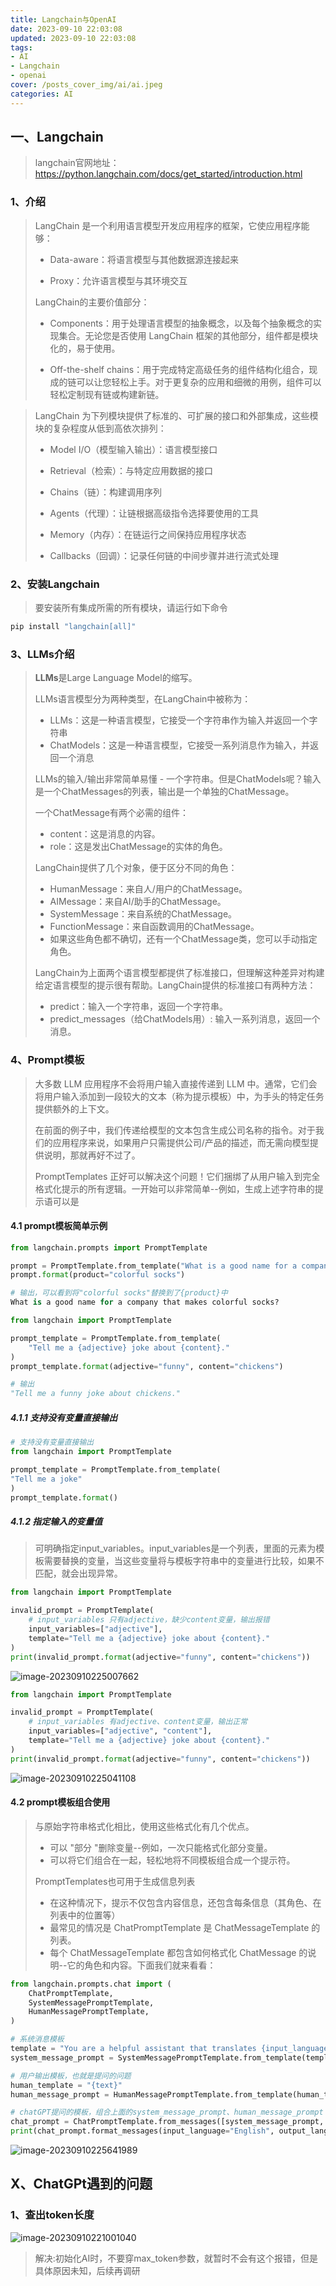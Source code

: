 ```yaml
---
title: Langchain与OpenAI
date: 2023-09-10 22:03:08
updated: 2023-09-10 22:03:08
tags:
- AI
- Langchain
- openai
cover: /posts_cover_img/ai/ai.jpeg
categories: AI
---
```


## 一、Langchain

> langchain官网地址：https://python.langchain.com/docs/get_started/introduction.html

### 1、介绍

> LangChain 是一个利用语言模型开发应用程序的框架，它使应用程序能够：
>
> - Data-aware：将语言模型与其他数据源连接起来
>
> - Proxy：允许语言模型与其环境交互
>
> LangChain的主要价值部分：
>
> - Components：用于处理语言模型的抽象概念，以及每个抽象概念的实现集合。无论您是否使用 LangChain 框架的其他部分，组件都是模块化的，易于使用。
>
>
> - Off-the-shelf chains：用于完成特定高级任务的组件结构化组合，现成的链可以让您轻松上手。对于更复杂的应用和细微的用例，组件可以轻松定制现有链或构建新链。

> LangChain 为下列模块提供了标准的、可扩展的接口和外部集成，这些模块的复杂程度从低到高依次排列：
>
> - Model I/O（模型输入输出）：语言模型接口
>
> - Retrieval（检索）：与特定应用数据的接口
>
> - Chains（链）：构建调用序列
>
>
> - Agents（代理）：让链根据高级指令选择要使用的工具
>
> - Memory（内存）：在链运行之间保持应用程序状态
> - Callbacks（回调）：记录任何链的中间步骤并进行流式处理

### 2、安装Langchain

> 要安装所有集成所需的所有模块，请运行如下命令
>

```bash
pip install "langchain[all]"
```

### 3、LLMs介绍

> **LLMs**是Large Language Model的缩写。
>
> LLMs语言模型分为两种类型，在LangChain中被称为：
>
> - LLMs：这是一种语言模型，它接受一个字符串作为输入并返回一个字符串 
> - ChatModels：这是一种语言模型，它接受一系列消息作为输入，并返回一个消息
>
> 
>
> LLMs的输入/输出非常简单易懂 - 一个字符串。但是ChatModels呢？输入是一个ChatMessages的列表，输出是一个单独的ChatMessage。
>
> 一个ChatMessage有两个必需的组件：
>
> - content：这是消息的内容。 
> - role：这是发出ChatMessage的实体的角色。 
>
> 
>
> LangChain提供了几个对象，便于区分不同的角色：
>
> - HumanMessage：来自人/用户的ChatMessage。 
> - AIMessage：来自AI/助手的ChatMessage。 
> - SystemMessage：来自系统的ChatMessage。 
> - FunctionMessage：来自函数调用的ChatMessage。 
> - 如果这些角色都不确切，还有一个ChatMessage类，您可以手动指定角色。
>
> 
>
> LangChain为上面两个语言模型都提供了标准接口，但理解这种差异对构建给定语言模型的提示很有帮助。LangChain提供的标准接口有两种方法：
>
> - predict：输入一个字符串，返回一个字符串。 
> - predict_messages（给ChatModels用）: 输入一系列消息，返回一个消息。

### 4、Prompt模板

> 大多数 LLM 应用程序不会将用户输入直接传递到 LLM 中。通常，它们会将用户输入添加到一段较大的文本（称为提示模板）中，为手头的特定任务提供额外的上下文。
>
> 在前面的例子中，我们传递给模型的文本包含生成公司名称的指令。对于我们的应用程序来说，如果用户只需提供公司/产品的描述，而无需向模型提供说明，那就再好不过了。
>
> PromptTemplates 正好可以解决这个问题！它们捆绑了从用户输入到完全格式化提示的所有逻辑。一开始可以非常简单--例如，生成上述字符串的提示语可以是

#### 4.1 prompt模板简单示例

```python
from langchain.prompts import PromptTemplate

prompt = PromptTemplate.from_template("What is a good name for a company that makes {product}?")
prompt.format(product="colorful socks")

# 输出，可以看到将"colorful socks"替换到了{product}中
What is a good name for a company that makes colorful socks?
```

```python
from langchain import PromptTemplate

prompt_template = PromptTemplate.from_template(
    "Tell me a {adjective} joke about {content}."
)
prompt_template.format(adjective="funny", content="chickens")

# 输出
"Tell me a funny joke about chickens."
```

##### 4.1.1 支持没有变量直接输出

```python
# 支持没有变量直接输出
from langchain import PromptTemplate

prompt_template = PromptTemplate.from_template(
"Tell me a joke"
)
prompt_template.format()
```

##### 4.1.2 指定输入的变量值

> 可明确指定input_variables。input_variables是一个列表，里面的元素为模板需要替换的变量，当这些变量将与模板字符串中的变量进行比较，如果不匹配，就会出现异常。

```python
from langchain import PromptTemplate

invalid_prompt = PromptTemplate(
    # input_variables 只有adjective，缺少content变量，输出报错
    input_variables=["adjective"],
    template="Tell me a {adjective} joke about {content}."
)
print(invalid_prompt.format(adjective="funny", content="chickens"))
```

![image-20230910225007662](langchain与openai/image-20230910225007662.png)

```python
from langchain import PromptTemplate

invalid_prompt = PromptTemplate(
    # input_variables 有adjective、content变量，输出正常
    input_variables=["adjective", "content"],
    template="Tell me a {adjective} joke about {content}."
)
print(invalid_prompt.format(adjective="funny", content="chickens"))
```

![image-20230910225041108](langchain与openai/image-20230910225041108.png)

#### 4.2 prompt模板组合使用

> 与原始字符串格式化相比，使用这些格式化有几个优点。
>
> - 可以 "部分 "删除变量--例如，一次只能格式化部分变量。
> - 可以将它们组合在一起，轻松地将不同模板组合成一个提示符。
>
> PromptTemplates也可用于生成信息列表
>
> - 在这种情况下，提示不仅包含内容信息，还包含每条信息（其角色、在列表中的位置等）
> - 最常见的情况是 ChatPromptTemplate 是 ChatMessageTemplate 的列表。
> - 每个 ChatMessageTemplate 都包含如何格式化 ChatMessage 的说明--它的角色和内容。下面我们就来看看：

```python
from langchain.prompts.chat import (
    ChatPromptTemplate,
    SystemMessagePromptTemplate,
    HumanMessagePromptTemplate,
)

# 系统消息模板
template = "You are a helpful assistant that translates {input_language} to {output_language}."
system_message_prompt = SystemMessagePromptTemplate.from_template(template)

# 用户输出模板，也就是提问的问题
human_template = "{text}"
human_message_prompt = HumanMessagePromptTemplate.from_template(human_template)

# chatGPT提问的模板，组合上面的system_message_prompt、human_message_prompt
chat_prompt = ChatPromptTemplate.from_messages([system_message_prompt, human_message_prompt])
print(chat_prompt.format_messages(input_language="English", output_language="French", text="I love programming."))
```

![image-20230910225641989](langchain与openai/image-20230910225641989.png)

## X、ChatGPt遇到的问题

### 1、查出token长度

![image-20230910221001040](langchain与openai/image-20230910221001040.png)

> 解决:初始化AI时，不要穿max_token参数，就暂时不会有这个报错，但是具体原因未知，后续再调研
